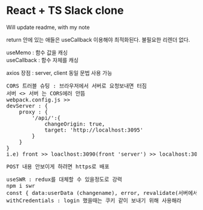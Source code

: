 # React + TS Slack clone

Will update readme, with my note <br>

return 안에 있는 애들은 useCallback 이용해야 최적화된다. 불필요한 리렌더 없다.

useMemo : 함수 값을 캐싱<br>
useCallback : 함수 자체를 캐싱<br>


axios 장점 : server, client 동일 문법 사용 가능 <br>
<pre>
CORS 트러블 슈팅 : 브라우저에서 서버로 요청보내면 터짐
서버 <> 서버 는 CORS에러 안뜸
webpack.config.js >>  
devServer : { 
    proxy : {
        '/api/':{
            changeOrigin: true,
            target: 'http://localhost:3095'
        }
    }
}
i.e) front >> loaclhost:3090(front 'server') >> localhost:3095(back 'server')
</pre>
<pre>
POST 내용 안보이게 하려면 https로 배포
</pre>
<pre>
useSWR : redux를 대체할 수 있을정도로 강력
npm i swr
const { data:userData (changename), error, revalidate(서버에서 최신인지 확인), mutate(React내에서 데이터 변경해서 가지고 있고 싶다.)} = useSWR
withCredentials : login 했을때는 쿠키 같이 보내기 위해 사용해라

</pre>
